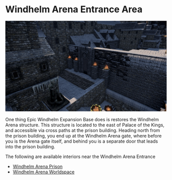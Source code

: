 # Windhelm Arena Entrance Area

![](/windhelm/pics/arenaarea.png?raw=true "Windhelm Arena Entrance Area")

One thing Epic Windhelm Expansion Base does is restores the Windhelm Arena structure. This structure is located to the east of Palace of the Kings, and accessible via cross paths at the prison building. Heading north from the prison building, you end up at the Windhelm Arena gate, where before you is the Arena gate itself, and behind you is a separate door that leads into the prison building.

The following are available interiors near the Windhelm Arena Entrance

* [Windhelm Arena Prison](/windhelm/interiors/arena/prison.md)
* [Windhelm Arena Worldspace](/windhelm/interiors/arena/arena.md)